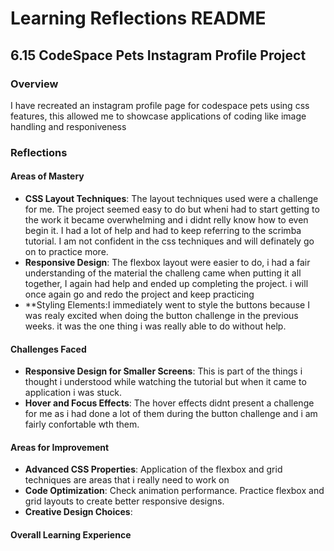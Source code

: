 
# Learning Reflections README 

## **6.15 CodeSpace Pets Instagram Profile Project**

### Overview
I have recreated an instagram profile page for codespace pets using css features, this allowed me to showcase applications of coding like image handling and responiveness

### Reflections

#### Areas of Mastery

- **CSS Layout Techniques**: 
The layout techniques used were a challenge for me. The project seemed easy to do but wheni had to start getting to the work it became overwhelming and i didnt relly know how to even begin it. I had a lot of help and had to keep referring to the scrimba tutorial.  I am not confident in the css techniques and will definately go on to practice more.
- **Responsive Design**: 
The flexbox layout were easier to do, i had a fair understanding of the material the challeng came when putting it all together, I again had help and ended up completing the project. i will once again go and redo the project and keep practicing 
- **Styling Elements:I immediately went to style the buttons because I was realy excited when doing the button challenge in the previous weeks. it was the one thing i was really able to do without help. 

#### Challenges Faced

- **Responsive Design for Smaller Screens**:
This is part of the things i thought  i understood while watching the tutorial but when it came to application i was stuck. 
- **Hover and Focus Effects**: 
The hover effects didnt present a challenge for me as i had done a lot of them during the button challenge and i am fairly confortable wth them. 
#### Areas for Improvement

- **Advanced CSS Properties**: Application of the flexbox and grid techniques are areas that i really need to work on
- **Code Optimization**: 
Check animation performance. Practice flexbox and grid layouts to create better responsive designs.
- **Creative Design Choices**:

#### Overall Learning Experience
